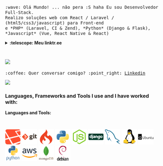<p>
  <samp>
    :wave: Olá Mundo! ... não pera :S haha Eu sou Desenvolvedor Full-Stack.
    <br />Realizo soluções web com React / Laravel / (html5/css3/javascript) para Front-end
    <br /> e *PHP* (Laravel, CI & Zend), *Python* (Django & Flask), *Javascript* (Vue, React Native & React)
    <details>
      <summary><b>:telescope: Meu linktr.ee</b></summary>
      <ul>
        <li>
          <a href="https://linktr.ee/joonasalb">⚡ Find me!</a>
        </li>
        <li>
          <a href="https://github.com/joonasalb/commit-style-guide"
            >Commit style guide</a
          >
        </li>
      </ul>
    </details>
  </samp>
</p>
  
<br>
  
<p>
  <samp>
    <img
      src="https://media.giphy.com/media/PKgfwX7ct5f5C/giphy.gif"
      width="300px"
    />
    <br /><br />:coffee: Quer conversar comigo? :point_right:
    <a href="https://linkedin.com/in/jonas-albuquerquee"> Linkedin</a>
  </samp>
</p>

<!-- ![Jonas github stats](https://github-readme-stats.vercel.app/api?username=joonasalb&show_icons=true&theme=dark) -->

 <div>
  <img height="180em" src="https://github-readme-stats.vercel.app/api/top-langs/?username=joonasalb&layout=compact&langs_count=8&theme=dracula"/>
 </div>
 
### Languages, Frameworks and Tools I use and I have worked with:
**Languages and Tools:**

<br />

<p align="left">
  <img src="https://raw.githubusercontent.com/devicons/devicon/40cd6bc89a299dc50ac289f8e3b071d0dff49d9c/icons/laravel/laravel-plain.svg" alt="laravel" height="50"/> 
  <img src="https://raw.githubusercontent.com/devicons/devicon/9c6bfdb9783cdfe1018666ed76adcfd3eab6fad6/icons/git/git-original-wordmark.svg" alt="git" height="50"/>
  <img src="https://raw.githubusercontent.com/devicons/devicon/40cd6bc89a299dc50ac289f8e3b071d0dff49d9c/icons/codeigniter/codeigniter-plain.svg" alt="codeigniter" height="50"/>
  <img src="https://raw.githubusercontent.com/devicons/devicon/40cd6bc89a299dc50ac289f8e3b071d0dff49d9c/icons/python/python-original.svg" alt="python" height="50"/> 
   <img src="https://raw.githubusercontent.com/devicons/devicon/40cd6bc89a299dc50ac289f8e3b071d0dff49d9c/icons/nodejs/nodejs-plain.svg" alt="nodejs" height="50"/>
   <img src="https://raw.githubusercontent.com/devicons/devicon/9c6bfdb9783cdfe1018666ed76adcfd3eab6fad6/icons/django/django-original.svg" alt="django" height="50"/> 
   <img src="https://raw.githubusercontent.com/devicons/devicon/40cd6bc89a299dc50ac289f8e3b071d0dff49d9c/icons/mysql/mysql-plain.svg" alt="mysql" height="50"/>
  <img src="https://raw.githubusercontent.com/devicons/devicon/9c6bfdb9783cdfe1018666ed76adcfd3eab6fad6/icons/linux/linux-original.svg"  alt="linux" height="50"/>
  <img src="https://raw.githubusercontent.com/devicons/devicon/9c6bfdb9783cdfe1018666ed76adcfd3eab6fad6/icons/ubuntu/ubuntu-plain-wordmark.svg" alt="ubuntu" height="50"/>
  <img src="https://raw.githubusercontent.com/devicons/devicon/9c6bfdb9783cdfe1018666ed76adcfd3eab6fad6/icons/python/python-original-wordmark.svg" alt="python" height="50"/>
  <img src="https://raw.githubusercontent.com/devicons/devicon/9c6bfdb9783cdfe1018666ed76adcfd3eab6fad6/icons/amazonwebservices/amazonwebservices-original-wordmark.svg" alt="amazonwebservices" height="50"/>
  <img src="https://raw.githubusercontent.com/devicons/devicon/9c6bfdb9783cdfe1018666ed76adcfd3eab6fad6/icons/mongodb/mongodb-original-wordmark.svg" alt="mongodb" height="50"/>
  <img src="https://raw.githubusercontent.com/devicons/devicon/9c6bfdb9783cdfe1018666ed76adcfd3eab6fad6/icons/debian/debian-original-wordmark.svg" alt="debian" height="50"/>

  </p><br />


<!--
**joonasalb/joonasalb** is a ✨ _special_ ✨ repository because its `README.md` (this file) appears on your GitHub profile.

Here are some ideas to get you started:

- 🔭 I’m currently working on ...
- 🌱 I’m currently learning ...
- 👯 I’m looking to collaborate on ...
- 🤔 I’m looking for help with ...
- 💬 Ask me about ...
- 📫 How to reach me: ...
- 😄 Pronouns: ...
- ⚡ Fun fact: ...
-->
